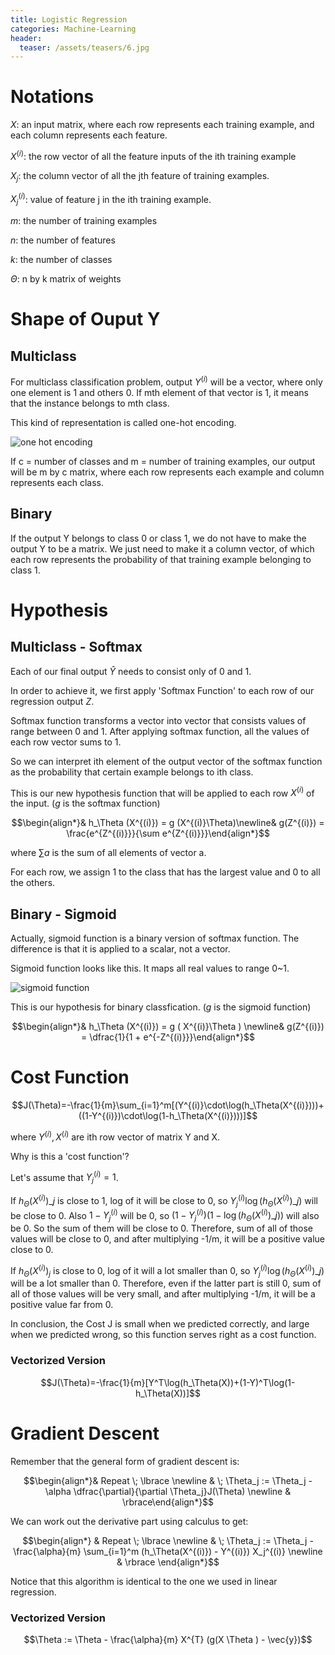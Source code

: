 ```yaml
---
title: Logistic Regression
categories: Machine-Learning
header:
  teaser: /assets/teasers/6.jpg
---
```


# Notations

$X$: an input matrix, where each row represents each training example, and each column represents each feature.

$X^{(i)}$: the row vector of all the feature inputs of the ith training example

$X_j$: the column vector of all the jth feature of training examples.

$X_j^{(i)}$: value of feature j in the ith training example.

$m$: the number of training examples

$n$: the number of features

$k$: the number of classes

$\Theta$: n by k matrix of weights



# Shape of Ouput Y

## Multiclass

For multiclass classification problem, output $Y^{(i)}$ will be a vector, where only one element is 1 and others 0. If mth element of that vector is 1, it means that the instance belongs to mth class.

This kind of representation is called one-hot encoding.

![one hot encoding](https://lh3.googleusercontent.com/R50jflCnKDDmb5gzzJCq6DeRJ4W1KoQTJWr_MkwGPb-7qw0UR_c608v9Ic1x9GoAhZeNWWWPqu4rwberDpXq_N7O_3br4uzAYoL2e8lXcqDer91kYXBJG8OZT4X4MbSHNsaaqQV8ug=w2400)

If c = number of classes and m = number of training examples, our output will be m by c matrix, where each row represents each example and column represents each class.

## Binary

If the output Y belongs to class 0 or class 1, we do not have to make the output Y to be a matrix. We just need to make it a column vector, of which each row represents the probability of that training example belonging to class 1.

# Hypothesis

## Multiclass - Softmax

Each of our final output $\hat{Y}$ needs to consist only of 0 and 1.

In order to achieve it, we first apply 'Softmax Function' to each row of our regression output $Z$.

Softmax function transforms a vector into vector that consists values of range between 0 and 1. After applying softmax function, all the values of each row vector sums to 1.

So we can interpret ith element of the output vector of the softmax function as the probability that certain example belongs to ith class.

This is our new hypothesis function that will be applied to each row $X^{(i)}$ of the input. ($g$ is the softmax function)

$$\begin{align*}& h_\Theta (X^{(i)}) =  g (X^{(i)}\Theta)\newline& g(Z^{(i)}) = \frac{e^{Z^{(i)}}}{\sum e^{Z^{(i)}}}\end{align*}$$

where $\sum a$ is the sum of all elements of vector a.

For each row, we assign 1 to the class that has the largest value and 0 to all the others.

## Binary - Sigmoid

Actually, sigmoid function is a binary version of softmax function. The difference is that it is applied to a scalar, not a vector.

Sigmoid function looks like this. It maps all real values to range 0~1.

![sigmoid function](https://lh3.googleusercontent.com/sTxiqXO-DUACfASNCMyu-xj7e_ScBP5JMty01uouhpKdG3WAWLsZ0BjqsUoHjeqX_wKn8pqdHs5qhKy7dGZtLwv4M1y7VBKzw6QiJcJCrN3eBKzU5AbUGN2Hc2hQKrkRt8ZMLexgcQ=w2400)

This is our hypothesis for binary classfication. ($g$ is the sigmoid function)

$$\begin{align*}& h_\Theta (X^{(i)}) =  g ( X^{(i)}\Theta  ) \newline& g(Z^{(i)}) = \dfrac{1}{1 + e^{-Z^{(i)}}}\end{align*}$$

# Cost Function

$$J(\Theta)=-\frac{1}{m}\sum_{i=1}^m[(Y^{(i)}\cdot\log(h_\Theta(X^{(i)})))+((1-Y^{(i)})\cdot\log(1-h_\Theta(X^{(i)})))]$$

where $Y^{(i)}, X^{(i)}$ are ith row vector of matrix Y and X.

Why is this a 'cost function'?

Let's assume that $Y^{(i)}_j=1$.

If $h_\Theta(X^{(i)})\_j$ is close to 1, log of it will be close to 0, so $Y^{(i)}_j\log(h_\Theta(X^{(i)})\_j)$ will be close to 0. Also $1-Y^{(i)}_j$ will be 0, so $(1-Y^{(i)}_j)(1-\log(h_\Theta(X^{(i)})\_j))$ will also be 0. So the sum of them will be close to 0. Therefore, sum of all of those values will be close to 0, and after multiplying -1/m, it will be a positive value close to 0.

If $h_\Theta(X^{(i)})_j$ is close to 0, log of it will a lot smaller than 0, so $Y^{(i)}_j\log(h_\Theta(X^{(i)})\_j)$ will be a lot smaller than 0. Therefore, even if the latter part is still 0, sum of all of those values will be very small, and after multiplying -1/m, it will be a positive value far from 0.

In conclusion, the Cost J is small when we predicted correctly, and large when we predicted wrong, so this function serves right as a cost function.

### Vectorized Version

$$J(\Theta)=-\frac{1}{m}[Y^T\log(h_\Theta(X))+(1-Y)^T\log(1-h_\Theta(X))]$$

# Gradient Descent

Remember that the general form of gradient descent is:

$$\begin{align*}& Repeat \; \lbrace \newline & \; \Theta_j := \Theta_j - \alpha \dfrac{\partial}{\partial \Theta_j}J(\Theta) \newline & \rbrace\end{align*}$$

We can work out the derivative part using calculus to get:

$$\begin{align*}
& Repeat \; \lbrace \newline
& \; \Theta_j := \Theta_j - \frac{\alpha}{m} \sum_{i=1}^m (h_\Theta(X^{(i)}) - Y^{(i)}) X_j^{(i)} \newline & \rbrace
\end{align*}$$

Notice that this algorithm is identical to the one we used in linear regression.

### Vectorized Version

$$\Theta := \Theta - \frac{\alpha}{m} X^{T} (g(X \Theta ) - \vec{y})$$
